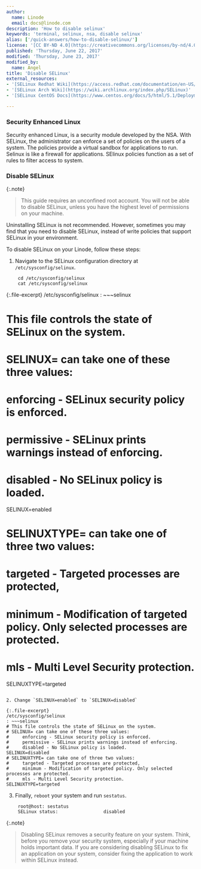 ```yaml
---
author:
  name: Linode
  email: docs@linode.com
description: 'How to disable selinux'
keywords: 'terminal, selinux, nsa, disable selinux'
alias: ['/quick-answers/how-to-disable-selinux/']
license: '[CC BY-ND 4.0](https://creativecommons.org/licenses/by-nd/4.0)'
published: 'Thursday, June 22, 2017'
modified: 'Thursday, June 23, 2017'
modified_by: 
  name: Angel
title: 'Disable SELinux' 
external_resources:
- '[SELinux Redhat Wiki](https://access.redhat.com/documentation/en-US/Red_Hat_Enterprise_Linux/6/html/Security-Enhanced_Linux/sect-Security-Enhanced_Linux-Enabling_and_Disabling_SELinux-Disabling_SELinux.html)'
- '[SELinux Arch Wiki](https://wiki.archlinux.org/index.php/SELinux)'
- '[SELinux CentOS Docs](https://www.centos.org/docs/5/html/5.1/Deployment_Guide/sec-sel-enable-disable.html)'

---
```


### Security Enhanced Linux

Security enhanced Linux, is a security module developed by the NSA. With SELinux, the administrator can enforce a set of policies on the users of a system. The policies provide a virtual sandbox for applications to run. Selinux is like a firewall for applications. SElinux policies function as a set of rules to filter access to system.

### Disable SELinux

{:.note}
>
>This guide requires an unconfined root account. You will not be able to disable SELinux, unless you have the highest level of permissions on your machine. 

Uninstalling SELinux is not recommended. However, sometimes you may find that you need to disable SELinux, instead of write policies that support SELinux in your environment. 

To disable SELinux on your Linode, follow these steps: 

1. Navigate to the SELinux configuration directory at `/etc/sysconfig/selinux`. 

		cd /etc/sysconfig/selinux
		cat /etc/sysconfig/selinux

{:.file-excerpt}
/etc/sysconfig/selinux
: ~~~selinux
  # This file controls the state of SELinux on the system.
  # SELINUX= can take one of these three values:
  #     enforcing - SELinux security policy is enforced.
  #     permissive - SELinux prints warnings instead of enforcing.
  #     disabled - No SELinux policy is loaded.
 SELINUX=enabled
  # SELINUXTYPE= can take one of three two values:
  #     targeted - Targeted processes are protected,
  #     minimum - Modification of targeted policy. Only selected processes are protected.
  #     mls - Multi Level Security protection.
 SELINUXTYPE=targeted
  ~~~

2. Change `SELINUX=enabled` to `SELINUX=disabled` 

{:.file-excerpt}
/etc/sysconfig/selinux
: ~~~selinux
  # This file controls the state of SELinux on the system.
  # SELINUX= can take one of these three values:
  #     enforcing - SELinux security policy is enforced.
  #     permissive - SELinux prints warnings instead of enforcing.
  #     disabled - No SELinux policy is loaded.
  SELINUX=disabled
  # SELINUXTYPE= can take one of three two values:
  #     targeted - Targeted processes are protected,
  #     minimum - Modification of targeted policy. Only selected processes are protected.
  #     mls - Multi Level Security protection.
  SELINUXTYPE=targeted
  ~~~

3. Finally, `reboot` your system and run `sestatus`. 

		root@host: sestatus
		SELinux status:                 disabled

{:.note}
>Disabling SELinux removes a security feature on your system. 
>Think, before you remove your security system, especially if your machine holds important data. 
>If you are considering disabling SELinux to fix an application on your system, consider fixing the application to work within SELinux instead. 
